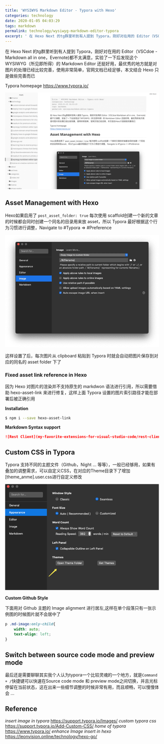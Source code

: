 ```yaml
---
title: 'WYSIWYG Markdown Editor - Typora with Hexo'
categories: technology
date: 2020-01-05 04:03:29
tags: markdown
permalink: technology/wysiwyg-markdown-editor-typora
excerpt: ' 在 Hexo Next 的tg群里听到有人提到 Typora，刚好对在用的 Editor（VSCdoe - Markdown all in one，Evernote)都不太满意，实验了一下后发现这个 WYSIWYG（所见即所得）的 Markdown Editor 还挺好用，最优秀的地方就是对图片的处理已经比较完善，使用非常简单，官网文档已经足够，本文结合 Hexo 只是做些完善而已 '
---
```


在 Hexo Next 的tg群里听到有人提到 Typora，刚好对在用的 Editor（VSCdoe - Markdown all in one，Evernote)都不太满意，实验了一下后发现这个 WYSIWYG（所见即所得）的 Markdown Editor 还挺好用，最优秀的地方就是对图片的处理已经比较完善，使用非常简单，官网文档已经足够，本文结合 Hexo 只是做些完善而已

Typora homepage
https://www.typora.io/

![image-20200105101055431](wysiwyg-markdown-editor-typora/image-20200105101055431.png)



## Asset Management with Hexo
Hexo如果启用了 `post_asset_folder: true` 每次使用 scaffold创建一个新的文章的时候都会同时创建一个同名的目录用来放 asset，所以 Typora 最好根据这个行为习惯进行调整，Navigate to #Typora => #Preference

![image-20200105041853004](wysiwyg-markdown-editor-typora/image-20200105041853004.png)

这样设置了后，每次图片从 clipboard 粘贴到 Typora 时就会自动把图片保存到对应的同名的 asset folder 下了

### Fixed asset link reference in Hexo

因为 Hexo 对图片的渲染并不支持原生的 markdwon 语法进行引用，所以需要借助 hexo-asset-link 来进行修复，这样上面  Typora 设置的图片索引路径才能在部署后被正确引用

**Installation**  

```bash
$ npm i --save hexo-asset-link
```

**Markdown Syntax support**

```Markdown
![Rest Client](my-favorite-extensions-for-visual-studio-code/rest-client.jpg)
```



## Custom CSS in Typora

Typora 支持不同的主题文件（Github，Night ... 等等），一般已经够用，如果有叠加的调整需求，可以自定义CSS，在对应的Theme目录下了增加[theme_anme].user.css进行自定义修改

![image-20200105043541520](wysiwyg-markdown-editor-typora/image-20200105043541520.png)

**Custom Github Style**

下面用对 Github 主题的 Image alignment 进行居左,这样在单个段落只有一张示例图的时候图片就不会居中了

```css
p .md-image:only-child{
    width: auto;
    text-align: left;
}
```



## Switch between source code mode and preview mode

最后还是需要聊聊其实我个人认为typora一个比较灵魂的一个地方，就是`Command + /`快捷键可以快速在Source code mode 和 preview mode之间切换，并且光标停留在当前状态，这在出来一些细节调整的时候非常有用，而且顺畅，可以慢慢体会 ... 



## Reference  
_insert image in typora_
https://support.typora.io/Images/
_custom typora css_
https://support.typora.io/Add-Custom-CSS/
_home of typora_
https://www.typora.io/
_enhance Image insert in hexo_
https://leonvision.online/technology/hexo-go/